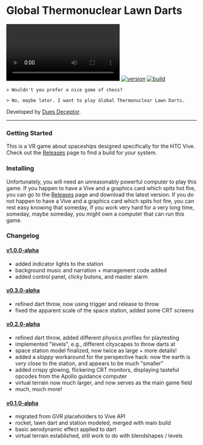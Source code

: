 
Global Thermonuclear Lawn Darts
===============================
<video autoplay src="https://cmu.box.com/shared/static/9ubgrb7dhggq0vim8i6593a80ccr0aqb.mov"></video>
[![version]][releases] [![build]][releases]

```
> Wouldn't you prefer a nice game of chess?

> No, maybe later. I want to play Global Thermonuclear Lawn Darts.
```

Developed by [Dues Deceptor][site].

---

### Getting Started ###
This is a VR game about spaceships designed specifically for the HTC Vive.
Check out the [Releases][] page to find a build for your system.

### Installing ###
Unfortunately, you will need an unreasonably powerful computer to play this game.
If you happen to have a Vive and a graphics card which spits hot fire,
you can go to the [Releases][] page and download the latest version.
If you do not happen to have a Vive and a graphics card which spits hot fire,
you can rest easy knowing that someday, if you work very hard for a very long time,
someday, maybe someday, you might own a computer that can run this game.

### Changelog ###
#### [v1.0.0-alpha][releases] ####
- added indicator lights to the station
- background music and narration + management code added
- added control panel, clicky butons, and master alarm

#### [v0.3.0-alpha][releases] ####
- refined dart throw, now using trigger and release to throw
- fixed the apparent scale of the space station, added some CRT screens

#### [v0.2.0-alpha][releases] ####
- refined dart throw, added different physics profiles for playtesting
- implemented "levels", e.g., different cityscapes to throw darts at
- space station model finalized, now twice as large + more details!
- added a *sloppy* workaround for the perspective hack:
  now the earth is *very* close to the station, and appears to be much "smaller"
- added crispy glowing, flickering CRT monitors,
  displaying tasteful opcodes from the Apollo guidance computer
- virtual terrain now much larger, and now serves as the main game field
- much, much more!

#### [v0.1.0-alpha][releases] ####
- migrated from GVR placeholders to Vive API
- rocket, lawn dart and station modeled, merged with main build
- basic aerodynamic effect applied to dart
- virtual terrain established, still work to do with blendshapes / levels

[site]: <http://bescott.org/thermonuclear-darts/>
[docs]: <https://github.com/evan-erdos/thermonuclear-darts/wiki/>
[version]: <https://img.shields.io/badge/version-1.0.1-red.svg>
[releases]: <https://github.com/evan-erdos/electric-darts/releases/>
[build]: <https://img.shields.io/badge/build-passing-brightgreen.svg>
